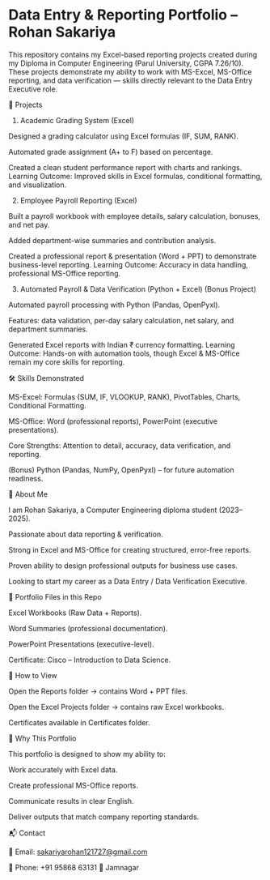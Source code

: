 # Data Entry & Reporting Portfolio – Rohan Sakariya

This repository contains my Excel-based reporting projects created during my Diploma in Computer Engineering (Parul University, CGPA 7.26/10). These projects demonstrate my ability to work with MS-Excel, MS-Office reporting, and data verification — skills directly relevant to the Data Entry Executive role.

📂 Projects
1. Academic Grading System (Excel)

Designed a grading calculator using Excel formulas (IF, SUM, RANK).

Automated grade assignment (A+ to F) based on percentage.

Created a clean student performance report with charts and rankings.
Learning Outcome: Improved skills in Excel formulas, conditional formatting, and visualization.

2. Employee Payroll Reporting (Excel)

Built a payroll workbook with employee details, salary calculation, bonuses, and net pay.

Added department-wise summaries and contribution analysis.

Created a professional report & presentation (Word + PPT) to demonstrate business-level reporting.
Learning Outcome: Accuracy in data handling, professional MS-Office reporting.

3. Automated Payroll & Data Verification (Python + Excel) (Bonus Project)

Automated payroll processing with Python (Pandas, OpenPyxl).

Features: data validation, per-day salary calculation, net salary, and department summaries.

Generated Excel reports with Indian ₹ currency formatting.
Learning Outcome: Hands-on with automation tools, though Excel & MS-Office remain my core skills for reporting.

🛠️ Skills Demonstrated

MS-Excel: Formulas (SUM, IF, VLOOKUP, RANK), PivotTables, Charts, Conditional Formatting.

MS-Office: Word (professional reports), PowerPoint (executive presentations).

Core Strengths: Attention to detail, accuracy, data verification, and reporting.

(Bonus) Python (Pandas, NumPy, OpenPyxl) – for future automation readiness.

👤 About Me

I am Rohan Sakariya, a Computer Engineering diploma student (2023–2025).

Passionate about data reporting & verification.

Strong in Excel and MS-Office for creating structured, error-free reports.

Proven ability to design professional outputs for business use cases.

Looking to start my career as a Data Entry / Data Verification Executive.

📑 Portfolio Files in this Repo

Excel Workbooks (Raw Data + Reports).

Word Summaries (professional documentation).

PowerPoint Presentations (executive-level).

Certificate: Cisco – Introduction to Data Science.

🚀 How to View

Open the Reports folder → contains Word + PPT files.

Open the Excel Projects folder → contains raw Excel workbooks.

Certificates available in Certificates folder.

🔑 Why This Portfolio

This portfolio is designed to show my ability to:

Work accurately with Excel data.

Create professional MS-Office reports.

Communicate results in clear English.

Deliver outputs that match company reporting standards.

📬 Contact

📧 Email: sakariyarohan121727@gmail.com

📱 Phone: +91 95868 63131
📍 Jamnagar
